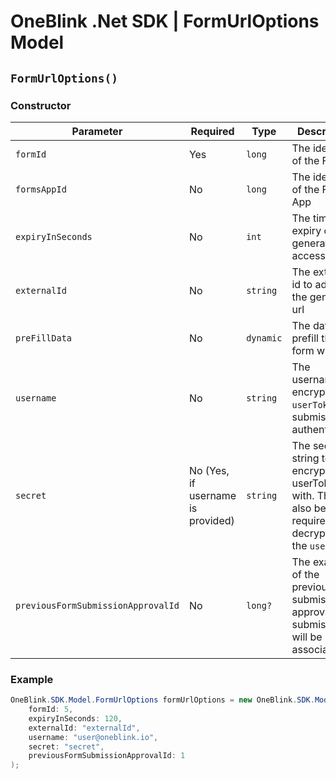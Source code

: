 # OneBlink .Net SDK | FormUrlOptions Model

## `FormUrlOptions()`

### Constructor

| Parameter         | Required                          | Type      | Description                                                                                                |
| ----------------- | --------------------------------- | --------- | ---------------------------------------------------------------------------------------------------------- |
| `formId`          | Yes                               | `long`    | The identifier of the Form                                                                                 |
| `formsAppId`      | No                                | `long`    | The identifier of the Forms App                                                                            |
| `expiryInSeconds` | No                                | `int`     | The time until expiry of the generated access token                                                        |
| `externalId`      | No                                | `string`  | The external id to add to the generated url                                                                |
| `preFillData`     | No                                | `dynamic` | The data to prefill the form with                                                                          |
| `username`        | No                                | `string`  | The username to encrypt in the `userToken`, for submission authentication                                  |
| `secret`          | No (Yes, if username is provided) | `string`  | The secret string to encrypt the userToken with. This will also be required for decrypting the `userToken` |
| `previousFormSubmissionApprovalId`          | No | `long?`  | The exact id of the previous form submission approval this submission will be associated to |

### Example

```c#
OneBlink.SDK.Model.FormUrlOptions formUrlOptions = new OneBlink.SDK.Model.FormUrlOptions(
    formId: 5,
    expiryInSeconds: 120,
    externalId: "externalId",
    username: "user@oneblink.io",
    secret: "secret",
    previousFormSubmissionApprovalId: 1
);

```
